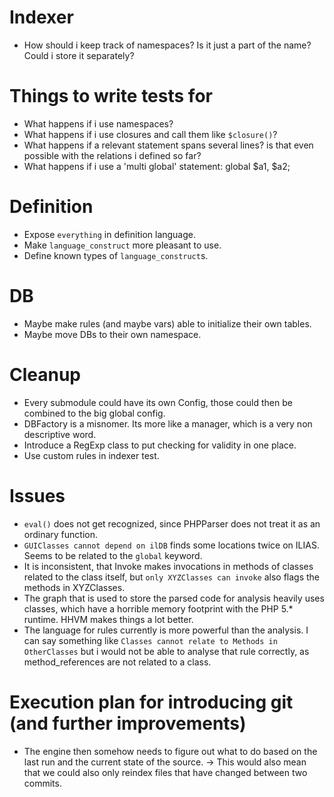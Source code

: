 # Indexer
* How should i keep track of namespaces? Is it just a part of the name? Could i
  store it separately?

# Things to write tests for
* What happens if i use namespaces?
* What happens if i use closures and call them like `$closure()`?
* What happens if a relevant statement spans several lines? is that even possible
  with the relations i defined so far?
* What happens if i use a 'multi global' statement: global $a1, $a2;

# Definition
* Expose `everything` in definition language.
* Make `language_construct` more pleasant to use.
* Define known types of `language_construct`s.

# DB
* Maybe make rules (and maybe vars) able to initialize their own tables.
* Maybe move DBs to their own namespace.

# Cleanup
* Every submodule could have its own Config, those could then be combined to the
  big global config.
* DBFactory is a misnomer. Its more like a manager, which is a very non descriptive
  word.
* Introduce a RegExp class to put checking for validity in one place.
* Use custom rules in indexer test.

# Issues
* `eval()` does not get recognized, since PHPParser does not treat it as an ordinary
  function.
* `GUIClasses cannot depend on ilDB` finds some locations twice on ILIAS. Seems to
  be related to the `global` keyword.
* It is inconsistent, that Invoke makes invocations in methods of classes related
  to the class itself, but `only XYZClasses can invoke` also flags the methods in
  XYZClasses.
* The graph that is used to store the parsed code for analysis heavily uses classes,
  which have a horrible memory footprint with the PHP 5.* runtime. HHVM makes things
  a lot better.
* The language for rules currently is more powerful than the analysis. I can say
  something like `Classes cannot relate to Methods in OtherClasses` but i would
  not be able to analyse that rule correctly, as method_references are not related
  to a class.

# Execution plan for introducing git (and further improvements)
* The engine then somehow needs to figure out what to do based on the last run and
  the current state of the source.
    -> This would also mean that we could also only reindex files that have changed
       between two commits.
